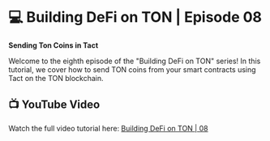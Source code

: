 # 💻 Building DeFi on TON | Episode 08
**Sending Ton Coins in Tact**

Welcome to the eighth episode of the "Building DeFi on TON" series! In this tutorial, we cover how to send TON coins from your smart contracts using Tact on the TON blockchain.

## 📺 YouTube Video
Watch the full video tutorial here: [Building DeFi on TON | 08](https://www.youtube.com/watch?v=z5SYzsNGFWg)
